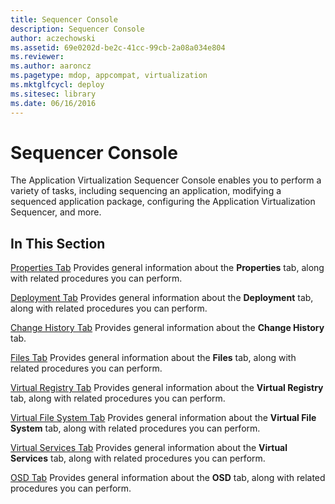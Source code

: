 ```yaml
---
title: Sequencer Console
description: Sequencer Console
author: aczechowski
ms.assetid: 69e0202d-be2c-41cc-99cb-2a08a034e804
ms.reviewer:
ms.author: aaroncz
ms.pagetype: mdop, appcompat, virtualization
ms.mktglfcycl: deploy
ms.sitesec: library
ms.date: 06/16/2016
---
```



# Sequencer Console


The Application Virtualization Sequencer Console enables you to perform a variety of tasks, including sequencing an application, modifying a sequenced application package, configuring the Application Virtualization Sequencer, and more.

## In This Section


<a href="" id="properties-tab"></a>[Properties Tab](properties-tab-keep.md)
Provides general information about the **Properties** tab, along with related procedures you can perform.

<a href="" id="deployment-tab"></a>[Deployment Tab](deployment-tab.md)
Provides general information about the **Deployment** tab, along with related procedures you can perform.

<a href="" id="change-history-tab"></a>[Change History Tab](change-history-tab-keep.md)
Provides general information about the **Change History** tab.

<a href="" id="files-tab"></a>[Files Tab](files-tab-keep.md)
Provides general information about the **Files** tab, along with related procedures you can perform.

<a href="" id="virtual-registry-tab"></a>[Virtual Registry Tab](virtual-registry-tab-keep.md)
Provides general information about the **Virtual Registry** tab, along with related procedures you can perform.

<a href="" id="virtual-file-system-tab"></a>[Virtual File System Tab](virtual-file-system-tab-keep.md)
Provides general information about the **Virtual File System** tab, along with related procedures you can perform.

<a href="" id="virtual-services-tab"></a>[Virtual Services Tab](virtual-services-tab-keep.md)
Provides general information about the **Virtual Services** tab, along with related procedures you can perform.

<a href="" id="osd-tab"></a>[OSD Tab](osd-tab-keep.md)
Provides general information about the **OSD** tab, along with related procedures you can perform.

 

 





